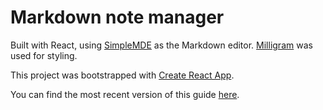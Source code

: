# Markdown note manager

Built with React, using [SimpleMDE](https://simplemde.com/) as the Markdown editor. [Milligram](https://milligram.io/) was used for styling.

This project was bootstrapped with [Create React App](https://github.com/facebookincubator/create-react-app).

You can find the most recent version of this guide [here](https://github.com/facebookincubator/create-react-app/blob/master/packages/react-scripts/template/README.md).
